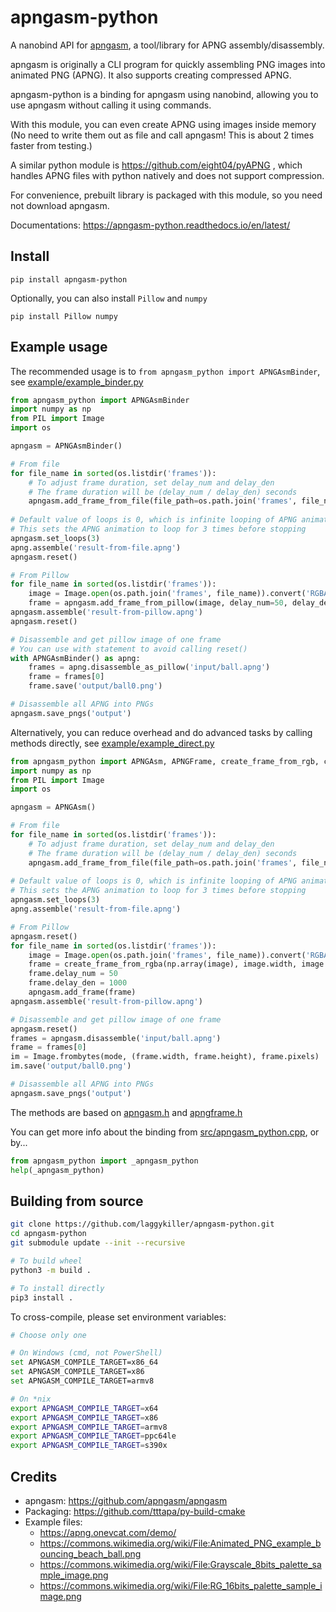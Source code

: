 # apngasm-python

A nanobind API for [apngasm](https://github.com/apngasm/apngasm), a tool/library for 
APNG assembly/disassembly.

apngasm is originally a CLI program for quickly assembling PNG images into 
animated PNG (APNG). It also supports creating compressed APNG.

apngasm-python is a binding for apngasm using nanobind, allowing you to use apngasm 
without calling it using commands.

With this module, you can even create APNG using images inside memory (No need to write 
them out as file and call apngasm! This is about 2 times faster from testing.)

A similar python module is https://github.com/eight04/pyAPNG , which handles APNG files 
with python natively and does not support compression.

For convenience, prebuilt library is packaged with this module, so you need not 
download apngasm.

Documentations: https://apngasm-python.readthedocs.io/en/latest/

## Install
```
pip install apngasm-python
```

Optionally, you can also install `Pillow` and `numpy`
```
pip install Pillow numpy
```

## Example usage
The recommended usage is to `from apngasm_python import APNGAsmBinder`, see 
[example/example_binder.py](example/example_binder.py)
```python
from apngasm_python import APNGAsmBinder
import numpy as np
from PIL import Image
import os

apngasm = APNGAsmBinder()

# From file
for file_name in sorted(os.listdir('frames')):
    # To adjust frame duration, set delay_num and delay_den
    # The frame duration will be (delay_num / delay_den) seconds
    apngasm.add_frame_from_file(file_path=os.path.join('frames', file_name), delay_num=100, delay_den=1000)
    
# Default value of loops is 0, which is infinite looping of APNG animation
# This sets the APNG animation to loop for 3 times before stopping
apngasm.set_loops(3)
apng.assemble('result-from-file.apng')
apngasm.reset()

# From Pillow
for file_name in sorted(os.listdir('frames')):
    image = Image.open(os.path.join('frames', file_name)).convert('RGBA')
    frame = apngasm.add_frame_from_pillow(image, delay_num=50, delay_den=1000)
apngasm.assemble('result-from-pillow.apng')
apngasm.reset()

# Disassemble and get pillow image of one frame
# You can use with statement to avoid calling reset()
with APNGAsmBinder() as apng:
    frames = apng.disassemble_as_pillow('input/ball.apng')
    frame = frames[0]
    frame.save('output/ball0.png')

# Disassemble all APNG into PNGs
apngasm.save_pngs('output')
```

Alternatively, you can reduce overhead and do advanced tasks by calling methods 
directly, see [example/example_direct.py](example/example_direct.py)
```python
from apngasm_python import APNGAsm, APNGFrame, create_frame_from_rgb, create_frame_from_rgba
import numpy as np
from PIL import Image
import os

apngasm = APNGAsm()

# From file
for file_name in sorted(os.listdir('frames')):
    # To adjust frame duration, set delay_num and delay_den
    # The frame duration will be (delay_num / delay_den) seconds
    apngasm.add_frame_from_file(file_path=os.path.join('frames', file_name), delay_num=100, delay_den=1000)
    
# Default value of loops is 0, which is infinite looping of APNG animation
# This sets the APNG animation to loop for 3 times before stopping
apngasm.set_loops(3)
apng.assemble('result-from-file.apng')

# From Pillow
apngasm.reset()
for file_name in sorted(os.listdir('frames')):
    image = Image.open(os.path.join('frames', file_name)).convert('RGBA')
    frame = create_frame_from_rgba(np.array(image), image.width, image.height)
    frame.delay_num = 50
    frame.delay_den = 1000
    apngasm.add_frame(frame)
apngasm.assemble('result-from-pillow.apng')

# Disassemble and get pillow image of one frame
apngasm.reset()
frames = apngasm.disassemble('input/ball.apng')
frame = frames[0]
im = Image.frombytes(mode, (frame.width, frame.height), frame.pixels)
im.save('output/ball0.png')

# Disassemble all APNG into PNGs
apngasm.save_pngs('output')
```

The methods are based on [apngasm.h](https://github.com/apngasm/apngasm/blob/master/lib/src/apngasm.h) 
and [apngframe.h](https://github.com/apngasm/apngasm/blob/master/lib/src/apngframe.h)

You can get more info about the binding from [src/apngasm_python.cpp](src/apngasm_python.cpp), or by...

```python
from apngasm_python import _apngasm_python
help(_apngasm_python)
```

## Building from source
```bash
git clone https://github.com/laggykiller/apngasm-python.git
cd apngasm-python
git submodule update --init --recursive

# To build wheel
python3 -m build .

# To install directly
pip3 install .
```

To cross-compile, please set environment variables:
```bash
# Choose only one

# On Windows (cmd, not PowerShell)
set APNGASM_COMPILE_TARGET=x86_64
set APNGASM_COMPILE_TARGET=x86
set APNGASM_COMPILE_TARGET=armv8

# On *nix
export APNGASM_COMPILE_TARGET=x64
export APNGASM_COMPILE_TARGET=x86
export APNGASM_COMPILE_TARGET=armv8
export APNGASM_COMPILE_TARGET=ppc64le
export APNGASM_COMPILE_TARGET=s390x
```

## Credits
- apngasm: https://github.com/apngasm/apngasm
- Packaging: https://github.com/tttapa/py-build-cmake
- Example files:
    - https://apng.onevcat.com/demo/
    - https://commons.wikimedia.org/wiki/File:Animated_PNG_example_bouncing_beach_ball.png
    - https://commons.wikimedia.org/wiki/File:Grayscale_8bits_palette_sample_image.png
    - https://commons.wikimedia.org/wiki/File:RG_16bits_palette_sample_image.png
